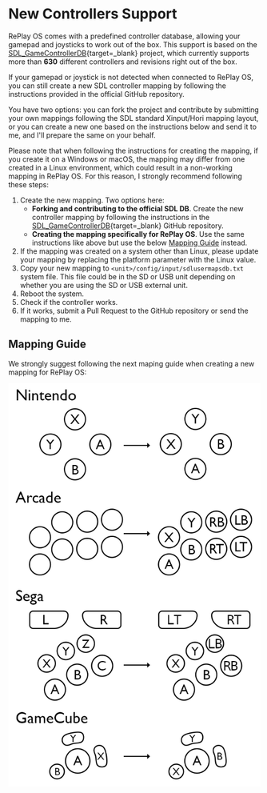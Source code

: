 # New Controllers Support

RePlay OS comes with a predefined controller database, allowing your gamepad and joysticks to work out of the box. This support is based on the [SDL_GameControllerDB](https://github.com/mdqinc/SDL_GameControllerDB){target=_blank} project, which currently supports more than **630** different controllers and revisions right out of the box.

If your gamepad or joystick is not detected when connected to RePlay OS, you can still create a new SDL controller mapping by following the instructions provided in the official GitHub repository.

You have two options: you can fork the project and contribute by submitting your own mappings following the SDL standard Xinput/Hori mapping layout, or you can create a new one based on the instructions below and send it to me, and I'll prepare the same on your behalf.

Please note that when following the instructions for creating the mapping, if you create it on a Windows or macOS, the mapping may differ from one created in a Linux environment, which could result in a non-working mapping in RePlay OS. For this reason, I strongly recommend following these steps:

1. Create the new mapping. Two options here:
    * **Forking and contributing to the official SDL DB**. Create the new controller mapping by following the instructions in the [SDL_GameControllerDB](https://github.com/mdqinc/SDL_GameControllerDB){target=_blank} GitHub repository.
    * **Creating the mapping specifically for RePlay OS**. Use the same instructions like above but use the below [Mapping Guide](#mapping-guide) instead.
2. If the mapping was created on a system other than Linux, please update your mapping by replacing the platform parameter with the Linux value.
3. Copy your new mapping to `<unit>/config/input/sdlusermapsdb.txt` system file. This file could be in the SD or USB unit depending on whether you are using the SD or USB external unit.
4. Reboot the system.
5. Check if the controller works.
6. If it works, submit a Pull Request to the GitHub repository or send the mapping to me.

## Mapping Guide

We strongly suggest following the next maping guide when creating a new mapping for RePlay OS:

![Mapping GUide](img/mapping_guide.png)